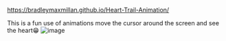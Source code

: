 https://bradleymaxmillan.github.io/Heart-Trail-Animation/

This is a fun use of animations move the cursor around the screen and see the heart😁
![image](https://github.com/user-attachments/assets/dbd81d03-292e-435a-8322-09ffe24053dc)

